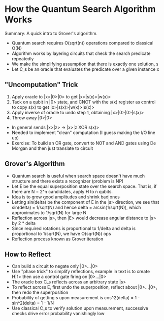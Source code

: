 # How the Quantum Search Algorithm Works
Summary: A quick intro to Grover's algorithm.

- Quantum search requires O(sqrt(n)) operations compared to classical O(N)
- Algorithm works by layering circuits that check the search predicate repeatedly
- We make the simplifying assumption that there is exactly one solution, s
- Let C_s be an oracle that evaluates the predicate over a given instance x


## "Uncomputation" Trick
1. Apply oracle to |x>|0>|0> to get |x>|s(x)>|w(x)>
2. Tack on a qubit in |0> state, and CNOT with the s(x) register as control to copy s(x) to get |x>|s(x)>|w(x)>|s(x)>
3. Apply inverse of oracle to undo step 1, obtaining |x>|0>|0>|s(x)>
4. Throw away |0>|0>

- In general sends |x>|z> -> |x>|z XOR s(x)>
- Needed to implement "clean" computation (I guess making the I/O line up)
- Exercise: To build an OR gate, convert to NOT and AND gates using De Morgan and then just translate to circuit

## Grover's Algorithm
- Quantum search is useful when search space doesn't have much structure and there exists a recognizer (problem is NP)
- Let E be the equal superposition state over the search space. That is, if there are N = 2^n candidates, apply H to n qubits.
- Idea is to grow good amplitudes and shrink bad ones
- Letting sin(delta) be the component of E in the |s> direction, we see that sin(delta) = 1/sqrt(N) and hence delta = arcsin(1/sqrt(N)), which approximates to 1/sqrt(N) for large N.
- Reflection across |s>, then |E> would decrease angular distance to |s> by 2 * delta
- Since required rotations is proportional to 1/delta and delta is proportional to 1/sqrt(N), we have O(sqrt(N)) ops
- Reflection process known as Grover iteration

## How to Reflect
- Can build a circuit to negate only |0>...|0>
- Use "phase trick" to simplify reflections, example in text is to create H|1> then use a control gate firing on |0>...|0>
- The oracle box C_s reflects across an arbitrary state |s>
- To reflect across E, first undo the superposition, reflect about |0>...|0>, then redo the superposition
- Probability of getting s upon measurement is cos^2(delta) = 1 - sin^2(delta) = 1 - 1/N
- Use classical C_s to verify solution upon measurement, successive checks drive error probability vanishingly low
